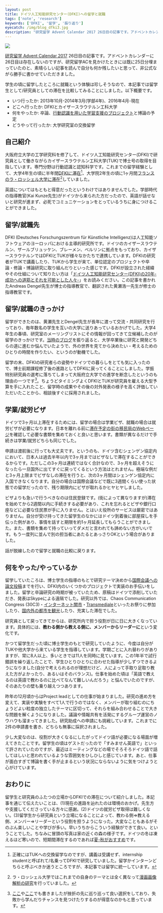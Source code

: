 ```yaml
---
layout: post
title: ドイツ人工知能研究センター(DFKI)への留学と就職
tags: ['note', 'research']
keywords: ['DFKI', '留学', '振り返り']
eyecatch: /img/blog_dfki3.jpg
description: "研究留学 Advent Calendar 2017 26日目の記事です。アドベントカレンダーに26日目は存在しないのですが、研究留学ACを見かけたときには既に25日分埋まっていたのと、素晴らしい記事を読んで自分も何か残したいと思って、非公式ながら勝手に書かせていただきました。"
---
```


![ ](/img/blog_dfki3.jpg)

[研究留学 Advent Calendar 2017](https://adventar.org/calendars/2562) 26日目の記事です。アドベントカレンダーに26日目は存在しないのですが、研究留学ACを見かけたときには既に25日分埋まっていたのと、素晴らしい記事を読んで自分も何か残したいと思って、非公式ながら勝手に書かせていただきました。

学生の頃に留学したところに就職という体験は珍しそうなので、本記事では留学生として/研究員としての滞在を比較してみることにしました。以下概要です。

* いつ行ったか: 2013年10月-2014年3月(学部4年)、2016年4月-現在
* どこへ行ったか: DFKIとカイザースラウテルン工科大学
* 何をやったか: 卒論、[行動認識を用いた学習支援のプロジェクト](https://www.dfki.de/web/presse/pressemitteilung/2017/HyperMind)と博論の予定
* どうやって行ったか: 大学研究室の交換留学

## 自己紹介

大阪府立大学の工学研究科を修了して、ドイツ人工知能研究センター(DFKI)で研究員として働きながらカイザースラウテルン工科大学(TUK)で博士号の取得を目指しています。専門分野は行動認識と認知科学です。これまでの留学経験として、大学4年生の頃に半年間[DFKIに滞在](/jp/posts/life-in-germany/)[^1]、大学院2年生の頃に1ヶ月間[フランスのラ・ロッシェル大学に滞在](/jp/posts/1st-week-in-france/)[^2]していました。

英語についてはもともと得意だったというわけではありませんでした。学部時代の指導教官(Kai Kunze先生)がドイツから来られた方だったので、英語が話せないと研究が進まず、必死でコミュニケーションをとっているうちに身につけることができました。

## 留学/就職先

DFKI (Deutsches Forschungszentrum für Künstliche Intelligenz)は人工知能ソフトウェアのヨーロッパにおける主導的研究所です。ドイツのカイザースラウテルン、ザールブリュッケン、ブレーメン、ベルリンに拠点をもっており、カイザースラウテルンではDFKIとTUKが様々なかたちで連携しています。DFKIの研究者がTUKで講義したり、TUKから学生が来て、単位認定のプロジェクトや卒論・修論・博論研究に取り組んだりといった感じです。DFKIが設立された経緯やその仕組について知りたい方は「[ドイツ人工知能研究センター(DFKI)の20年-成功への道筋とそれを可能とした人々-](https://ipsj.ixsq.nii.ac.jp/ej/?action=pages_view_main&active_action=repository_view_main_item_detail&item_id=60982&item_no=1&page_id=13&block_id=8)」をお読みください。この記事を書かれたAndreas Dengel先生が博士の指導教官で、翻訳された黄瀬浩一先生が修士の指導教官です。

## 留学/就職のきっかけ

留学ができたのは、黄瀬先生とDengel先生が長年に渡って交流・共同研究を行っており、毎年数名の学生を互いの大学に送りあっているおかげでした。大学4年生の春頃、研究室のメーリングリストにその情報が回ってきて立候補したのが留学のきっかけです。[当時のブログ](/jp/posts/dfki/)を振り返ると、大学卒業後に研究と開発どちらの道に進むか悩んでいたようで、外の世界を見てから決めたい・考えるためのひとりの時間を作りたい、というのが動機でした。

留学の末、DFKIの研究者らの姿勢やドイツでの暮らしをとても気に入ったので、博士前期課程修了後の進路としてDFKIに戻ってくることにしました。学振特別研究員の選考に落ちてしまって大阪府立大学での進学を断念したというのも理由の一つです[^3]。ちょうどタイミングよくDFKIとTUKが研究員を雇える大型予算を手に入れたこと、留学時の成果やその後の対外発表の様子を高く評価していただいたことから、相談後すぐに採用されました。

## 学業/就労ビザ

ドイツで3ヶ月以上滞在するためには、留学の場合は学業ビザ、就職の場合は就労ビザが必要になります。日本を離れる前に[滞在予定の街の移民局のWebページ](https://www.kaiserslautern-kreis.de/en/administration/immigration-authority.html)を確認して必要な書類を集めておくと良いと思います。書類が異なるだけで手続きは学業/就労どちらも同じでした。

申請は渡航後に行っても大丈夫です。というのも、ドイツ含むシェンゲン協定内において、日本人は過去半年以内で3ヶ月まではビザなしで滞在することができるからです。ただしこの3ヶ月は連続ではなく合計なので、3ヶ月を超えそうになったら一旦国外に出てすぐに戻ってくるという方法はとれません。極端な例だと3ヶ月上限までビザなしの滞在を行うと、次の3ヶ月間はシェンゲン協定内に入国できなくなります。自分の場合は国際会議などで既に3週間くらい使った状態での留学だったので、残り期限内にビザが取れるかヒヤヒヤしました。

ビザよりも急いで行うべきなのは住民登録です。(街によって異なりますが)滞在を始めてから2週間以内に手続きする必要があり、これを忘れるとビザや銀行口座などに必要な住民票が手に入りません。とはいえ役所のサービスは厳密ではありません。自分が受け持ってきた留学生のなかにはドイツ到着後に部屋探しを手伝った例があり、事情を話すと期限を約1ヶ月延長してもらうことができました。また、書類を集めて持っていってダメだと言われても諦めない方がいいです。もう一度列に並んで別の担当者にあたるとあっさりOKという場合がありました。

話が脱線したので留学と就職の比較に戻ります。

## 何をやった/やっているか

留学していたころは、博士学生の指導のもとで研究テーマ決めから[国際会議への論文投稿](/publications/#ishimaru2014blink)までを行い、DFKI内のいくつかのプロジェクトで実装のお手伝いをしました。留学と卒論研究の時期が被っていたため、原稿はドイツで添削していただき、発表はSkypeによる遠隔でした。研究以外では、Chaos Communication Congress (30C3)・[インターネット闇市](/jp/posts/internet-black-market)・[Transmediale](/jp/posts/transmediale)といったお祭りに参加したり、[国内外の都市を観光](/tag/sightseeing/)したり、充実した滞在でした。

研究員として戻ってきてからは、研究所内で担う役割が日に日に大きくなっています。具体的には、**教わる側から教える側に、メンバーからリーダーに**という変化です。

かつて留学生だった頃に博士学生のもとで研究していたように、今度は自分がTUKや他大学から来ている学生を指導しています。学期ごとに入れ替わりがありますが、常に8人以上、多いときでは11人を同時に見ています。この1年半で試行錯誤を繰り返したことで、学生ひとりひとりに合わせた指導が少しずつできるようになりました(自分で考えられるのが理想だけど、人によって手取り足取り教えた方がよかったり、あるいはそのバランス)。仕事を始めた頃は「英語で教えるのは英語で教わるのに比べてなんて難しいんだろう」と悩んでいたのですが、そのあたりの壁も乗り越えつつあります。

昨年の12月頃からはProject leadとしての仕事が始まりました。研究の進め方を変えて、実装や実験をすべて1人で行うのではなく、メンバーが取り組むのにちょうどよい粒度の独立したテーマに区切って、それらを組み合わせることで大きな問題を解くようになりました。議論や情報共有を活発にするグループ運営のノウハウも溜まってきました。研究助成への申請にも挑戦しています。これまでに2件の申請書を書き、どちらも無事に採択されました。

少し大変なのは、役割が大きくなるにしたがってドイツ語が必要になる場面が増えてきたことです。留学生の頃はゲストだったので「すみません英語で」といって許されていたのですが、最近はミーティングなどの場でそろそろドイツ語で話してほしいと思われているような雰囲気をひしひしと感じています。あと、仕事が面白すぎて博論を書く手が止まるという状況にならないように気をつけようと心がけています。

## おわりに

留学生と研究員のふたつの立場からDFKIでの滞在について紹介しました。本記事を通じて伝えたいことは、(1)現在の進路を辿れたのは環境のおかげ。先生方や支援してくださっている方々に感謝。(2)ドイツの就労ビザ取得は難しくない。(3)留学生から研究員という立場になることによって、教わる側=>教える側、メンバー=>リーダーという役割を担うようになった。大変なこともあるがそのぶん楽しいことや学びが多い。早いうちからこういう経験ができて良い。ということでした。ちなみに冒頭の写真は家の近くの森の様子です。ドイツの冬は凍えるほど寒いので、短期間滞在するのであれば[夏-秋がおすすめ](/jp/posts/neuer-wein/)です。

[^1]: 正確にはTUKへの交換留学なのですが、講義は受講せず、internship studentと呼ばれて/名乗ってDFKIで研究していました。留学かインターンどちらと呼ぶべきか迷うところですが、本記事では留学に統一しています。

[^2]: ラ・ロッシェル大学ではこれまでの自身のテーマとは全く異なって[漫画画像解析の研究](/publications/#rigaud2016manga)を行っていました。

[^3]: [ここ](/jp/posts/towards-a-scientist/)や[ここ](/jp/posts/turning-everything-into-profit/)でも書きましたが挫折の先に巡り巡って良い選択をしており、失敗から学んだりチャンスを見つけたりするのが得意なのかもと思っています。